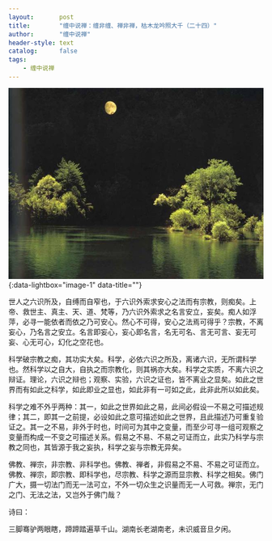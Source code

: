 ```yaml
---
layout:       post
title:        "缠中说禅：缠非缠、禅非禅，枯木龙吟照大千（二十四）"
author:       "缠中说禅"
header-style: text
catalog:      false
tags:
    - 缠中说禅
---
```


[![](/img/czsc/20060608-0189.png)](/img/czsc/20060608-0189.png){:data-lightbox="image-1" data-title=""}



世人之六识所及，自缚而自窄也，于六识外索求安心之法而有宗教，则痴矣。上帝、救世主、真主、天、道、梵等，乃六识外索求之名言安立，妄矣。痴人如浮萍，必寻一能依者而依之乃可安心。然心不可得，安心之法焉可得乎？宗教，不离妄心，乃名言之安立。名言即妄心，妄心即名言，名无可名、言无可言、妄无可妄、心无可心，幻化之空花也。



科学破宗教之痴，其功实大矣。科学，必依六识之所及，离诸六识，无所谓科学也。然科学以之自大，自执之而宗教化，则其祸亦大矣。科学之实质，不离六识之辩证。理论，六识之辩也；观察、实验，六识之证也，皆不离业之显矣。如此之世界而有如此之科学，如此即业之显也，如此非有一可如之此，此非此所以如此矣。



科学之难不外乎两种：其一，如此之世界如此之易，此间必假设一不易之可描述规律；其二，即其一之前提，必设如此之意可描述如此之世界，且此描述乃可重复验证之。其一之不易，非外于时也，时间可为其中之变量，而至少可寻一组可观察之变量而构成一不变之可描述关系。假易之不易、不易之可证而立，此实乃科学与宗教之同也，其皆源于我之妄执，科学之妄与宗教无异矣。



佛教、禅宗，非宗教、非科学也。佛教、禅者，非假易之不易、不易之可证而立。佛教、禅宗，即宗教、即科学也，尽宗教、科学之源而显宗教、科学之相矣。佛门广大，摄一切法门而无一法可立，不外一切众生之识量而无一人可救。禅宗，无门之门、无法之法，又岂外于佛门哉？



诗曰：

三脚骞驴两眼瞎，蹄蹄踏遍草千山。湖南长老湖南老，未识威音旦夕闲。
